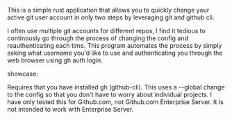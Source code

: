 This is a simple rust application that allows you to quickly change your active git user account in only two steps by leveraging git and github cli.

I often use multiple git accounts for different repos, I find it tedious to continously go through the process of changing the config and reauthenticating each time. This program automates the process by simply asking what username you'd like to use and authenticating you through the web browser using gh auth login.

showcase:


Requires that you have installed gh (github-cli).
This uses a --global change to the config so that you don't have to worry about individual projects.
I have only tested this for Github.com, not Github.com Enterprise Server. It is not intended to work with Enterprise Server.